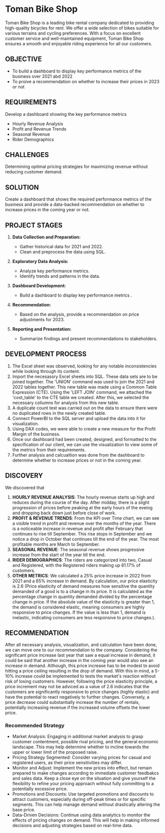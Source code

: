 # Toman Bike Shop
Toman Bike Shop is a leading bike rental company dedicated to providing high-quality bicycles for rent. We offer a wide selection of bikes suitable for various terrains and cycling preferences. With a focus on excellent customer service and well-maintained equipment, Toman Bike Shop ensures a smooth and enjoyable riding experience for all our customers.

## OBJECTIVE 
- To build a dashboard to display key performance metrics of the business over 2021 abd 2022
- To proive a recommendation on whether to increase their prices in 2023 or not

## REQUIREMENTS
Develop a dashboard showing the key performance metrics
- Hourly Revenue Analysis
- Profit and Revenue Trends
- Seasonal Revenue
- Rider Demographics

## CHALLENGES
Determining optimal pricing strategies for maximizing revenue without reducing customer demand.

## SOLUTION
Create a dashboard that shows the required performance metrics of the business and provide a data-backed recommendation on whether to increase prices in the coming year or not.

## PROJECT STAGES
1. **Data Collection and Preparation:**
   - Gather historical data for 2021 and 2022.
   - Clean and preprocess the data using SQL.

2. **Exploratory Data Analysis:**
   - Analyze key performance metrics.
   - Identify trends and patterns in the data.

3. **Dashboard Development:**
   - Build a dashboard to display key performance metrics .

4. **Recommendation:**
   - Based on the analysis, provide a recommendation on price adjustments for 2023.

5. **Reporting and Presentation:**
   - Summarize findings and present recommendations to stakeholders.

## DEVELOPMENT PROCESS
1.  The Excel sheet was observed, looking for any notable inconsistencies while looking through its content.
2.  Import the necesassry Excel sheets into SQL. These data sets are to be joined together. The 'UNION' command was used to join the 2021 and 2022 tables together. This new table was made using a Common Table Expression (CTE). Using the 'LEFT JOIN' command, we attached the 'cost_table' to the CTE table we created. After this, we selected the necessary coliumns for analysis from this new table.
3. A duplicate count test was carried out on the data to ensure there were no duplicated rows in the newly created table. 
4. Connect PowerBI to the SQL server and upload the data into it for visualization.
6. Using DAX codes, we were able to create a new measure for the Profit Margin of the business. 
7. Once our dashboard had been created, designed, and formatted to the specification of our client, we can use the visualization to view some of the metrics from their requirements.
8. Further analysis and calcualtion was done from the dashboard to determine whether to increase prices or not in the coming year.

## DISCOVERY
We discovered that
1. **HOURLY REVENUE ANALYSIS**: The hourly revenue starts up high and reduces during the course of the day. After midday, there is a slight progression of prices before peaking at the early hours of the eveing and dropping back down just before close of work.
2. **PROFIT & REVENUE TRENDS**: From the KPI over Time chart, we can see a visible trend in profit and revenue over the months of the year. There is a noticeable increase in revenue and profit after February that continues to rise till September. This rise stops in September and we notice a drop in October that continues till the end of the year. The most profitable months are March to September.
3. **SEASONAL REVENUE**: The seasonal revenue shows progressive increase from the start of the year till the end.
4. **RIDER DEMOGRAPHICS**: The riders are categorized into two, Casual and Registered, with the Registered riders making up 81.17% of customers.
5. **OTHER METRICS**: We calculated a 25% price increase in 2022 from 2021 and a 65% increase in demand. By calculation, our price elasticity is 2.6 (Price elasticity of demand measures how sensitive the quantity demanded of a good is to a change in its price. It is calculated as the percentage change in quantity demanded divided by the percentage change in price.
If the absolute value of the elasticity is greater than 1, the demand is considered elastic, meaning consumers are highly responsive to price changes. If the value is less than 1, demand is inelastic, indicating consumers are less responsive to price changes.).

## RECOMMENDATION
After all necessary analysis, visualization, and calculation have been done, we can move one to our recommendation to the company. 
Considering the significant price increase last year that saw a equal increase in demand, it could be said that another increase in the coming year would also see an increase in demand. Although, this price increase has to be modest to avoid hitting a price ceiling resulting in the drop of demand. With this in mind, a 5-10% increase could be implemented to tests the market's reaction without risk of losing customers. 
However, following the price elasticity principle, a price increment may not be adviced as a value of 2.6 indicates that the customers are significantly responsive to price changes (highly elastic) and have the potential to react negatively to further changes. Conversely, a price decrease could substantially increase the number of rentals, potentially increasing revenue if the increased volume offsets the lower price.
### Recommended Strategy
- Market Analysis: Engaging in additional market analysis to grasp customer contentment, possible rival pricing, and the general economic landscape. This may help determine whether to incline towards the upper or lower limit of the proposed raise.
- Pricing Strategy Segmented: Consider varying prices for casual and registered users, as their price sensitivities may differ.
- Monitor and Adjust: Implement the new prices into effect, but remain prepared to make changes according to immediate customer feedbakcs and sales data. Keep a close eye on the situation and give yourself the flexibility to refine your pricing approach without fully committing to a potentially excessive price.
- Promotions and Discounts: Use targeted promotions and discounts to attract customers, especially during off-peak times or for specific segments. This can help manage demand without drastically altering the base price.
- Data-Driven Decisions: Continue using data analytics to monitor the effects of pricing changes on demand. This will help in making informed decisions and adjusting strategies based on real-time data.

